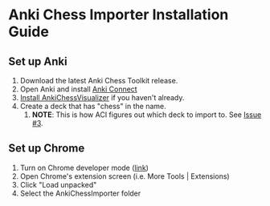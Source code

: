 # Anki Chess Importer Installation Guide

## Set up Anki
1. Download the latest Anki Chess Toolkit release.
1. Open Anki and install [Anki Connect](https://ankiweb.net/shared/info/2055492159)
1. [Install AnkiChessVisualizer](/AnkiChessVisualizer/install.md) if you haven't already.
1. Create a deck that has "chess" in the name.
    1. **NOTE**: This is how ACI figures out which deck to import to. See [Issue #3](https://github.com/eulerphi/anki/issues/3).


## Set up Chrome
1. Turn on Chrome developer mode ([link](https://developer.chrome.com/docs/extensions/mv3/faq/#:~:text=You%20can%20start%20by%20turning,a%20packaged%20extension%2C%20and%20more.))
1. Open Chrome's extension screen (i.e. More Tools | Extensions)
1. Click "Load unpacked"
1. Select the AnkiChessImporter folder